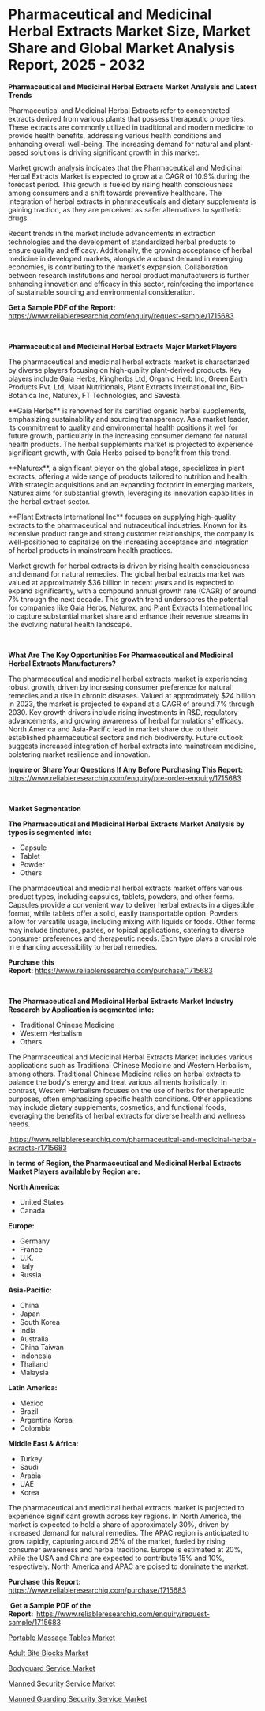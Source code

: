 <p><h1>Pharmaceutical and Medicinal Herbal Extracts Market Size, Market Share and Global Market Analysis Report, 2025 - 2032</h1></p><p><strong>Pharmaceutical and Medicinal Herbal Extracts Market Analysis and Latest Trends</strong></p>
<p><p>Pharmaceutical and Medicinal Herbal Extracts refer to concentrated extracts derived from various plants that possess therapeutic properties. These extracts are commonly utilized in traditional and modern medicine to provide health benefits, addressing various health conditions and enhancing overall well-being. The increasing demand for natural and plant-based solutions is driving significant growth in this market.</p><p>Market growth analysis indicates that the Pharmaceutical and Medicinal Herbal Extracts Market is expected to grow at a CAGR of 10.9% during the forecast period. This growth is fueled by rising health consciousness among consumers and a shift towards preventive healthcare. The integration of herbal extracts in pharmaceuticals and dietary supplements is gaining traction, as they are perceived as safer alternatives to synthetic drugs.</p><p>Recent trends in the market include advancements in extraction technologies and the development of standardized herbal products to ensure quality and efficacy. Additionally, the growing acceptance of herbal medicine in developed markets, alongside a robust demand in emerging economies, is contributing to the market's expansion. Collaboration between research institutions and herbal product manufacturers is further enhancing innovation and efficacy in this sector, reinforcing the importance of sustainable sourcing and environmental consideration.</p></p>
<p><strong>Get a Sample PDF of the Report:&nbsp;</strong> <a href="https://www.reliableresearchiq.com/enquiry/request-sample/1715683?utm_campaign=1129&utm_medium=2&utm_source=Github&utm_content=ia&utm_term=28032025&utm_id=pharmaceutical-and-medicinal-herbal-extracts">https://www.reliableresearchiq.com/enquiry/request-sample/1715683</a></p>
<p>&nbsp;</p>
<p><strong>Pharmaceutical and Medicinal Herbal Extracts Major Market Players</strong></p>
<p><p>The pharmaceutical and medicinal herbal extracts market is characterized by diverse players focusing on high-quality plant-derived products. Key players include Gaia Herbs, Kingherbs Ltd, Organic Herb Inc, Green Earth Products Pvt. Ltd, Maat Nutritionals, Plant Extracts International Inc, Bio-Botanica Inc, Naturex, FT Technologies, and Savesta. </p><p>**Gaia Herbs** is renowned for its certified organic herbal supplements, emphasizing sustainability and sourcing transparency. As a market leader, its commitment to quality and environmental health positions it well for future growth, particularly in the increasing consumer demand for natural health products. The herbal supplements market is projected to experience significant growth, with Gaia Herbs poised to benefit from this trend.</p><p>**Naturex**, a significant player on the global stage, specializes in plant extracts, offering a wide range of products tailored to nutrition and health. With strategic acquisitions and an expanding footprint in emerging markets, Naturex aims for substantial growth, leveraging its innovation capabilities in the herbal extract sector.</p><p>**Plant Extracts International Inc** focuses on supplying high-quality extracts to the pharmaceutical and nutraceutical industries. Known for its extensive product range and strong customer relationships, the company is well-positioned to capitalize on the increasing acceptance and integration of herbal products in mainstream health practices.</p><p>Market growth for herbal extracts is driven by rising health consciousness and demand for natural remedies. The global herbal extracts market was valued at approximately $36 billion in recent years and is expected to expand significantly, with a compound annual growth rate (CAGR) of around 7% through the next decade. This growth trend underscores the potential for companies like Gaia Herbs, Naturex, and Plant Extracts International Inc to capture substantial market share and enhance their revenue streams in the evolving natural health landscape.</p></p>
<p>&nbsp;</p>
<p><strong>What Are The Key Opportunities For Pharmaceutical and Medicinal Herbal Extracts Manufacturers?</strong></p>
<p><p>The pharmaceutical and medicinal herbal extracts market is experiencing robust growth, driven by increasing consumer preference for natural remedies and a rise in chronic diseases. Valued at approximately $24 billion in 2023, the market is projected to expand at a CAGR of around 7% through 2030. Key growth drivers include rising investments in R&D, regulatory advancements, and growing awareness of herbal formulations' efficacy. North America and Asia-Pacific lead in market share due to their established pharmaceutical sectors and rich biodiversity. Future outlook suggests increased integration of herbal extracts into mainstream medicine, bolstering market resilience and innovation.</p></p>
<p><strong>Inquire or Share Your Questions If Any Before Purchasing This Report:</strong> <a href="https://www.reliableresearchiq.com/enquiry/pre-order-enquiry/1715683?utm_campaign=1129&utm_medium=2&utm_source=Github&utm_content=ia&utm_term=28032025&utm_id=pharmaceutical-and-medicinal-herbal-extracts">https://www.reliableresearchiq.com/enquiry/pre-order-enquiry/1715683</a></p>
<p>&nbsp;</p>
<p><strong>Market Segmentation</strong></p>
<p><strong>The Pharmaceutical and Medicinal Herbal Extracts Market Analysis by types is segmented into:</strong></p>
<p><ul><li>Capsule</li><li>Tablet</li><li>Powder</li><li>Others</li></ul></p>
<p><p>The pharmaceutical and medicinal herbal extracts market offers various product types, including capsules, tablets, powders, and other forms. Capsules provide a convenient way to deliver herbal extracts in a digestible format, while tablets offer a solid, easily transportable option. Powders allow for versatile usage, including mixing with liquids or foods. Other forms may include tinctures, pastes, or topical applications, catering to diverse consumer preferences and therapeutic needs. Each type plays a crucial role in enhancing accessibility to herbal remedies.</p></p>
<p><strong>Purchase this Report:&nbsp;</strong><a href="https://www.reliableresearchiq.com/purchase/1715683?utm_campaign=1129&utm_medium=2&utm_source=Github&utm_content=ia&utm_term=28032025&utm_id=pharmaceutical-and-medicinal-herbal-extracts">https://www.reliableresearchiq.com/purchase/1715683</a></p>
<p>&nbsp;</p>
<p><strong>The Pharmaceutical and Medicinal Herbal Extracts Market Industry Research by Application is segmented into:</strong></p>
<p><ul><li>Traditional Chinese Medicine</li><li>Western Herbalism</li><li>Others</li></ul></p>
<p><p>The Pharmaceutical and Medicinal Herbal Extracts Market includes various applications such as Traditional Chinese Medicine and Western Herbalism, among others. Traditional Chinese Medicine relies on herbal extracts to balance the body's energy and treat various ailments holistically. In contrast, Western Herbalism focuses on the use of herbs for therapeutic purposes, often emphasizing specific health conditions. Other applications may include dietary supplements, cosmetics, and functional foods, leveraging the benefits of herbal extracts for diverse health and wellness needs.</p></p>
<p><a href="https://www.reliableresearchiq.com/pharmaceutical-and-medicinal-herbal-extracts-r1715683?utm_campaign=1129&utm_medium=2&utm_source=Github&utm_content=ia&utm_term=28032025&utm_id=pharmaceutical-and-medicinal-herbal-extracts">&nbsp;https://www.reliableresearchiq.com/pharmaceutical-and-medicinal-herbal-extracts-r1715683</a></p>
<p><strong>In terms of Region, the Pharmaceutical and Medicinal Herbal Extracts Market Players available by Region are:</strong></p>
<p>
    <p> <strong> North America: </strong>
        <ul>
            <li>United States</li>
            <li>Canada</li>
        </ul>
        </p> 
    <p> <strong> Europe: </strong>
        <ul>
            <li>Germany</li>
            <li>France</li>
            <li>U.K.</li>
            <li>Italy</li>
            <li>Russia</li>
        </ul>
        </p> 
    <p> <strong> Asia-Pacific: </strong>
        <ul>
            <li>China</li>
            <li>Japan</li>
            <li>South Korea</li>
            <li>India</li>
            <li>Australia</li>
            <li>China Taiwan</li>
            <li>Indonesia</li>
            <li>Thailand</li>
            <li>Malaysia</li>
        </ul>
        </p> 
    <p> <strong> Latin America: </strong>
        <ul>
            <li>Mexico</li>
            <li>Brazil</li>
            <li>Argentina Korea</li>
            <li>Colombia</li>
        </ul>
        </p> 
    <p> <strong> Middle East & Africa: </strong>
        <ul>
            <li>Turkey</li>
            <li>Saudi</li>
            <li>Arabia</li>
            <li>UAE</li>
            <li>Korea</li>
        </ul>
    </p>
    </p>
<p><p>The pharmaceutical and medicinal herbal extracts market is projected to experience significant growth across key regions. In North America, the market is expected to hold a share of approximately 30%, driven by increased demand for natural remedies. The APAC region is anticipated to grow rapidly, capturing around 25% of the market, fueled by rising consumer awareness and herbal traditions. Europe is estimated at 20%, while the USA and China are expected to contribute 15% and 10%, respectively. North America and APAC are poised to dominate the market.</p></p>
<p><strong>Purchase this Report: </strong><a href="https://www.reliableresearchiq.com/purchase/1715683?utm_campaign=1129&utm_medium=2&utm_source=Github&utm_content=ia&utm_term=28032025&utm_id=pharmaceutical-and-medicinal-herbal-extracts">https://www.reliableresearchiq.com/purchase/1715683</a></p>
<p>&nbsp;<strong>Get a Sample PDF of the Report:&nbsp;&nbsp;</strong><a href="https://www.reliableresearchiq.com/enquiry/request-sample/1715683?utm_campaign=1129&utm_medium=2&utm_source=Github&utm_content=ia&utm_term=28032025&utm_id=pharmaceutical-and-medicinal-herbal-extracts">https://www.reliableresearchiq.com/enquiry/request-sample/1715683</a></p>
<p><strong></strong></p>
<p><p><a href="https://github.com/stunzkocotpv/Market-Research-Report-List-1/blob/main/portable-massage-tables-market.md?utm_campaign=1129&utm_medium=2&utm_source=Github&utm_content=ia&utm_term=28032025&utm_id=pharmaceutical-and-medicinal-herbal-extracts">Portable Massage Tables Market</a></p><p><a href="https://github.com/iwanesucices/Market-Research-Report-List-1/blob/main/adult-bite-blocks-market.md?utm_campaign=1129&utm_medium=2&utm_source=Github&utm_content=ia&utm_term=28032025&utm_id=pharmaceutical-and-medicinal-herbal-extracts">Adult Bite Blocks Market</a></p><p><a href="https://github.com/snapetylerho/Market-Research-Report-List-1/blob/main/bodyguard-service-market.md?utm_campaign=1129&utm_medium=2&utm_source=Github&utm_content=ia&utm_term=28032025&utm_id=pharmaceutical-and-medicinal-herbal-extracts">Bodyguard Service Market</a></p><p><a href="https://github.com/sulvantomppa/Market-Research-Report-List-1/blob/main/manned-security-service-market.md?utm_campaign=1129&utm_medium=2&utm_source=Github&utm_content=ia&utm_term=28032025&utm_id=pharmaceutical-and-medicinal-herbal-extracts">Manned Security Service Market</a></p><p><a href="https://github.com/trenkkwasek84/Market-Research-Report-List-1/blob/main/manned-guarding-security-service-market.md?utm_campaign=1129&utm_medium=2&utm_source=Github&utm_content=ia&utm_term=28032025&utm_id=pharmaceutical-and-medicinal-herbal-extracts">Manned Guarding Security Service Market</a></p></p>